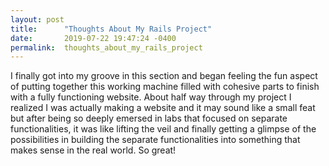 ```yaml
---
layout: post
title:      "Thoughts About My Rails Project"
date:       2019-07-22 19:47:24 -0400
permalink:  thoughts_about_my_rails_project
---
```



I finally got into my groove in this section and began feeling the fun aspect of putting together this working machine filled with cohesive parts to finish with a fully functioning website. About half way through my project I realized I was actually making a website and it may sound like a small feat but after being so deeply emersed in labs that focused on separate functionalities, it was like lifting the veil and finally getting a glimpse of the possibilities in building the separate functionalities into something that makes sense in the real world. So great!
